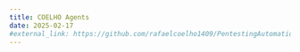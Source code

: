 ```yaml
---
title: COELHO Agents
date: 2025-02-17
#external_link: https://github.com/rafaelcoelho1409/PentestingAutomation
---
```



<!--more-->
